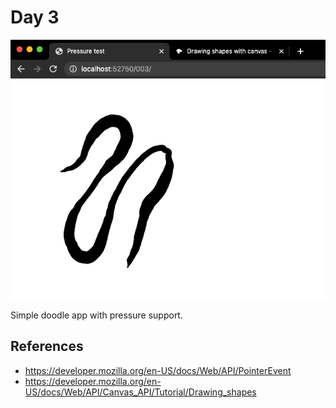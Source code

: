 Day 3
=====

![Screen Shot](screenshot.png)

Simple doodle app with pressure support.

References
----------

* https://developer.mozilla.org/en-US/docs/Web/API/PointerEvent
* https://developer.mozilla.org/en-US/docs/Web/API/Canvas_API/Tutorial/Drawing_shapes

